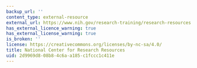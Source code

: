 ```yaml
---
backup_url: ''
content_type: external-resource
external_url: https://www.nih.gov/research-training/research-resources
has_external_licence_warning: true
has_external_license_warning: true
is_broken: ''
license: https://creativecommons.org/licenses/by-nc-sa/4.0/
title: National Center for Research Resources
uid: 2d9969d8-08b8-4c6a-a185-c1fccc1c411e
---
```

